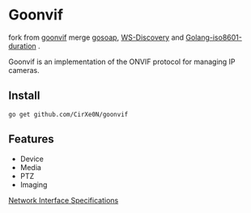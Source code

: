 # Goonvif

fork from [goonvif](https://github.com/yakovlevdmv/goonvif)
merge [gosoap](https://github.com/yakovlevdmv/gosoap), [WS-Discovery](https://github.com/yakovlevdmv/WS-Discovery) and [Golang-iso8601-duration](https://github.com/yakovlevdmv/Golang-iso8601-duration) .

Goonvif is an implementation of the ONVIF protocol for managing IP cameras.

## Install

```
go get github.com/CirXe0N/goonvif
```

## Features
- Device
- Media
- PTZ
- Imaging

[Network Interface Specifications](https://www.onvif.org/profiles/specifications/)
